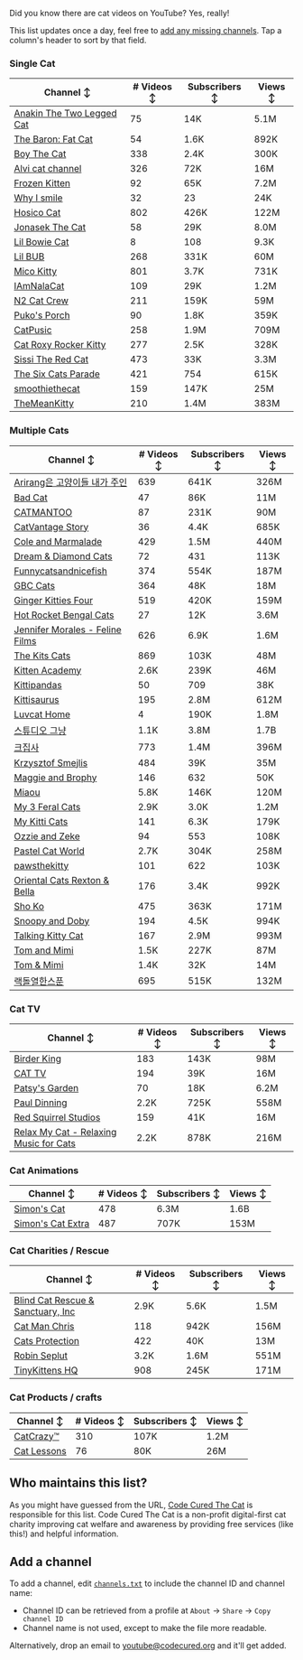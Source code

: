 Did you know there are cat videos on YouTube? Yes, really!

This list updates once a day, feel free to [add any missing channels](#add-a-channel). Tap a column's header to sort by that field.


### Single Cat

| Channel ↕ | # Videos ↕ | Subscribers ↕ | Views ↕ |
| --- | --- | --- | --- |
| [Anakin The Two Legged Cat](https://youtube.com/@anakintwolegs) | 75 | 14K | 5.1M |
| [The Baron: Fat Cat](https://youtube.com/@thebaronfatcat6603) | 54 | 1.6K | 892K |
| [Boy The Cat](https://youtube.com/@boythecat) | 338 | 2.4K | 300K |
| [Alvi cat channel](https://youtube.com/@alvicatchannel) | 326 | 72K | 16M |
| [Frozen Kitten](https://youtube.com/@frozenkitten) | 92 | 65K | 7.2M |
| [Why I smile](https://youtube.com/@whyismile) | 32 | 23 | 24K |
| [Hosico Cat](https://youtube.com/@hosico_cat) | 802 | 426K | 122M |
| [Jonasek The Cat](https://youtube.com/@jonasekthecat) | 58 | 29K | 8.0M |
| [Lil Bowie Cat](https://youtube.com/@lilbowiecat9121) | 8 | 108 | 9.3K |
| [Lil BUB](https://youtube.com/@lilbub) | 268 | 331K | 60M |
| [Mico Kitty](https://youtube.com/@micokitty) | 801 | 3.7K | 731K |
| [IAmNalaCat](https://youtube.com/@iamnalacat) | 109 | 29K | 1.2M |
| [N2 Cat Crew](https://youtube.com/@n2catcrew) | 211 | 159K | 59M |
| [Puko's Porch](https://youtube.com/@pukosporch) | 90 | 1.8K | 359K |
| [CatPusic](https://youtube.com/@catpusic) | 258 | 1.9M | 709M |
| [Cat Roxy Rocker Kitty](https://youtube.com/@rockerroxy) | 277 | 2.5K | 328K |
| [Sissi The Red Cat](https://youtube.com/@veterinarylife) | 473 | 33K | 3.3M |
| [The Six Cats Parade](https://youtube.com/@thesixcatsparade) | 421 | 754 | 615K |
| [smoothiethecat](https://youtube.com/@smoothiethecat) | 159 | 147K | 25M |
| [TheMeanKitty](https://youtube.com/@themeankitty) | 210 | 1.4M | 383M |

### Multiple Cats

| Channel ↕ | # Videos ↕ | Subscribers ↕ | Views ↕ |
| --- | --- | --- | --- |
| [Arirang은 고양이들 내가 주인](https://youtube.com/@arirang3) | 639 | 641K | 326M |
| [Bad Cat](https://youtube.com/@badcattube) | 47 | 86K | 11M |
| [CATMANTOO](https://youtube.com/@catmantoo) | 87 | 231K | 90M |
| [CatVantage Story](https://youtube.com/@catvantagestory) | 36 | 4.4K | 685K |
| [Cole and Marmalade](https://youtube.com/@coleandmarmalade) | 429 | 1.5M | 440M |
| [Dream & Diamond Cats](https://youtube.com/@dreamdiamondcats) | 72 | 431 | 113K |
| [Funnycatsandnicefish](https://youtube.com/@funnycatsandnicefish) | 374 | 554K | 187M |
| [GBC Cats](https://youtube.com/@gbccats) | 364 | 48K | 18M |
| [Ginger Kitties Four](https://youtube.com/@gingerkittiesfour) | 519 | 420K | 159M |
| [Hot Rocket Bengal Cats](https://youtube.com/@hotrocketbengalcats) | 27 | 12K | 3.6M |
| [Jennifer Morales - Feline Films](https://youtube.com/@jennifermoralesfelinefilms) | 626 | 6.9K | 1.6M |
| [The Kits Cats](https://youtube.com/@drnworbskitscats) | 869 | 103K | 48M |
| [Kitten Academy](https://youtube.com/@kittenacademy) | 2.6K | 239K | 46M |
| [Kittipandas](https://youtube.com/@kittipandas) | 50 | 709 | 38K |
| [Kittisaurus](https://youtube.com/@kittisaurus) | 195 | 2.8M | 612M |
| [Luvcat Home](https://youtube.com/@claireluvcat) | 4 | 190K | 1.8M |
| [스튜디오 그냥](https://youtube.com/@studiognyang) | 1.1K | 3.8M | 1.7B |
| [크집사](https://youtube.com/@claire_luvcat) | 773 | 1.4M | 396M |
| [Krzysztof Smejlis](https://youtube.com/@bobonikita) | 484 | 39K | 35M |
| [Maggie and Brophy](https://youtube.com/@maggieandbrophy1327) | 146 | 632 | 50K |
| [Miaou](https://youtube.com/@miaou-cat) | 5.8K | 146K | 120M |
| [My 3 Feral Cats](https://youtube.com/@my3feralcats) | 2.9K | 3.0K | 1.2M |
| [My Kitti Cats](https://youtube.com/@mykitticats) | 141 | 6.3K | 179K |
| [Ozzie and Zeke](https://youtube.com/@ozzieandzeke) | 94 | 553 | 108K |
| [Pastel Cat World](https://youtube.com/@pastelcatworld) | 2.7K | 304K | 258M |
| [pawsthekitty](https://youtube.com/@pawsthekitty) | 101 | 622 | 103K |
| [Oriental Cats Rexton & Bella](https://youtube.com/@rextonorientalcat) | 176 | 3.4K | 992K |
| [Sho Ko](https://youtube.com/@shortyandkodi) | 475 | 363K | 171M |
| [Snoopy and Doby](https://youtube.com/@snoopyanddoby) | 194 | 4.5K | 994K |
| [Talking Kitty Cat](https://youtube.com/@stevecash83) | 167 | 2.9M | 993M |
| [Tom and Mimi](https://youtube.com/@tomandmimi) | 1.5K | 227K | 87M |
| [Tom & Mimi](https://youtube.com/@tom_and_mimi) | 1.4K | 32K | 14M |
| [랙돌열한스푼](https://youtube.com/@unboxingragdolls) | 695 | 515K | 132M |

### Cat TV

| Channel ↕ | # Videos ↕ | Subscribers ↕ | Views ↕ |
| --- | --- | --- | --- |
| [Birder King](https://youtube.com/@birderking) | 183 | 143K | 98M |
| [CAT TV](https://youtube.com/@cattvgames) | 194 | 39K | 16M |
| [Patsy's Garden](https://youtube.com/@patsysgarden) | 70 | 18K | 6.2M |
| [Paul Dinning](https://youtube.com/@pauldinningvideosforcats) | 2.2K | 725K | 558M |
| [Red Squirrel Studios](https://youtube.com/@redsquirrelstudios) | 159 | 41K | 16M |
| [Relax My Cat - Relaxing Music for Cats](https://youtube.com/@relaxmycat) | 2.2K | 878K | 216M |

### Cat Animations

| Channel ↕ | # Videos ↕ | Subscribers ↕ | Views ↕ |
| --- | --- | --- | --- |
| [Simon's Cat](https://youtube.com/@simonscat) | 478 | 6.3M | 1.6B |
| [Simon's Cat Extra](https://youtube.com/@simonscatextra) | 487 | 707K | 153M |

### Cat Charities / Rescue

| Channel ↕ | # Videos ↕ | Subscribers ↕ | Views ↕ |
| --- | --- | --- | --- |
| [Blind Cat Rescue & Sanctuary, Inc](https://youtube.com/@blindcatrescuesanctuary) | 2.9K | 5.6K | 1.5M |
| [Cat Man Chris](https://youtube.com/@catmanchrispoole) | 118 | 942K | 156M |
| [Cats Protection](https://youtube.com/@catsprotection) | 422 | 40K | 13M |
| [Robin Seplut](https://youtube.com/@robinseplut) | 3.2K | 1.6M | 551M |
| [TinyKittens HQ](https://youtube.com/@tinykittens) | 908 | 245K | 171M |

### Cat Products / crafts

| Channel ↕ | # Videos ↕ | Subscribers ↕ | Views ↕ |
| --- | --- | --- | --- |
| [CatCrazy™](https://youtube.com/@catcrazychannel) | 310 | 107K | 1.2M |
| [Cat Lessons](https://youtube.com/@catlessons) | 76 | 80K | 26M |


## Who maintains this list?

As you might have guessed from the URL, [Code Cured The Cat](https://codecured.org) is responsible for this list. Code Cured The Cat is a non-profit digital-first cat charity improving cat welfare and awareness by providing free services (like this!) and helpful information.

## Add a channel

To add a channel, edit [`channels.txt`](https://github.com/CodeCured/YouTubeIsForCats/blob/main/automation/channels.txt) to include the channel ID and channel name:
* Channel ID can be retrieved from a profile at `About` -> `Share` -> `Copy channel ID`
* Channel name is not used, except to make the file more readable.

Alternatively, drop an email to [youtube@codecured.org](mailto:youtube@codecured.org) and it'll get added.
